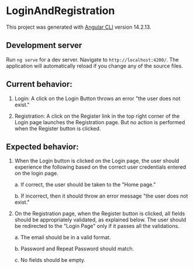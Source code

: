 # LoginAndRegistration

This project was generated with [Angular CLI](https://github.com/angular/angular-cli) version 14.2.13. 

## Development server

Run `ng serve` for a dev server. Navigate to `http://localhost:4200/`. The application will automatically reload if you change any of the source files.


## Current behavior:

1. Login: A click on the Login Button throws an error "the user does not exist."

2. Registration: A click on the Register link in the top right corner of the Login page launches the Registration page. But no action is performed when the Register button is clicked.

## Expected behavior:

1. When the Login button is clicked on the Login page, the user should experience the following based on the correct user credentials entered on the login page.

    a. If correct, the user should be taken to the "Home page."

    b. If incorrect, then it should throw an error message "the user does not exist."


2. On the Registration page, when the Register button is clicked, all fields should be appropriately validated, as explained below. The user should be redirected to the "Login Page" only if it passes all the validations.

    a. The email should be in a valid format.

    b. Password and Repeat Password should match.

    c. No fields should be empty.